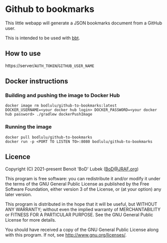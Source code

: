 # Github to bookmarks

This little webapp will generate a JSON bookmarks document from a GitHub user.

This is intended to be used with [bbt](https://github.com/BoD/bbt).

## How to use

https://<span></span>server/`AUTH_TOKEN`/`GITHUB_USER_NAME`

## Docker instructions

### Building and pushing the image to Docker Hub

```
docker image rm bodlulu/github-to-bookmarks:latest
DOCKER_USERNAME=<your docker hub login> DOCKER_PASSWORD=<your docker hub password> ./gradlew dockerPushImage
```

### Running the image

```
docker pull bodlulu/github-to-bookmarks
docker run -p <PORT TO LISTEN TO>:8080 bodlulu/github-to-bookmarks
```

## Licence

Copyright (C) 2021-present Benoit 'BoD' Lubek (BoD@JRAF.org)

This program is free software: you can redistribute it and/or modify it under the terms of the GNU General Public
License as published by the Free Software Foundation, either version 3 of the License, or (at your option) any later
version.

This program is distributed in the hope that it will be useful, but WITHOUT ANY WARRANTY; without even the implied
warranty of MERCHANTABILITY or FITNESS FOR A PARTICULAR PURPOSE. See the GNU General Public License for more details.

You should have received a copy of the GNU General Public License along with this program. If not,
see http://www.gnu.org/licenses/.
